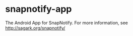 snapnotify-app
=================
The Android App for SnapNotify. For more information, see http://sagark.org/snapnotify/
